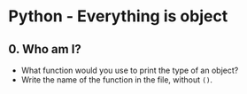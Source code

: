 # Python - Everything is object

## 0. Who am I?
- What function would you use to print the type of an object?
- Write the name of the function in the file, without `()`.